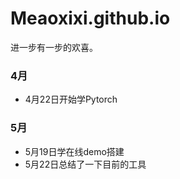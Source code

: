 # Meaoxixi.github.io
进一步有一步的欢喜。

### 4月

- 4月22日开始学Pytorch

### 5月

- 5月19日学在线demo搭建
- 5月22日总结了一下目前的工具


